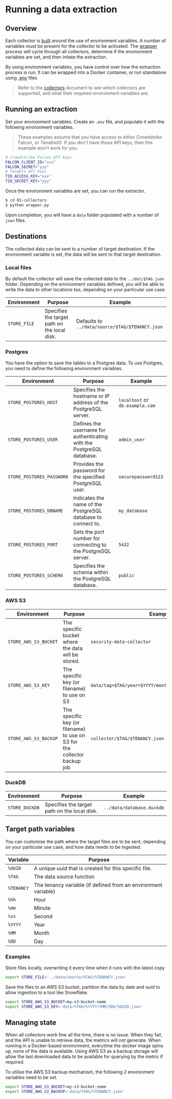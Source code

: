 # Running a data extraction

## Overview

Each collector is [built](writing-a-collector.md) around the use of environment variables.  A number of variables must be present for the collector to be activated.  The [wrapper](../01-collectors/wrapper.py) process will cycle through all collectors, determine if the environment variables are set, and then initate the extraction.

By using environment variables, you have control over how the extraction process is run.  It can be wrapped into a Docker container, or run standalone using [.env](https://dev.to/jakewitcher/using-env-files-for-environment-variables-in-python-applications-55a1) files

> Refer to the [collectors](collectors.md) document to see which collectors are supported, and what their required environment variables are.

## Running an extraction

Set your environment variables.  Create an `.env` file, and populate it with the following environment variables.

> These examples assume that you have access to either Crowdstrike Falcon, or TenableIO.  If you don't have those API keys, then this example won't work for you.

```bash
# Crowdstrike Falcon API keys
FALCON_CLIENT_ID="xxx"
FALCON_SECRET="yyy"
# Tenable API Keys
TIO_ACCESS_KEY="xxx"
TIO_SECRET_KEY="yyy"
```

Once the environment variables are set, you can run the extractor.

```bash
$ cd 01-collectors
$ python wrapper.py
```
Upon completion, you will have a `data` folder populated with a number of `json` files.

## Destinations

The collected data can be sent to a number of target destination.  If the environment variable is set, the data will be sent to that target destination.

### Local files

By default the collector will save the collected data to the `../dat/$TAG.json` folder.  Depending on the environment variables defined, you will be able to write the data to other locations too, depending on your particular use case.

| **Environment**            | **Purpose**                                | **Example**            |
|-----------------------------|--------------------------------------------|------------------------|
| `STORE_FILE`       | Specifies the target path on the local disk. | Defaults to `../data/source/$TAG/$TENANCY.json` |

### Postgres

You have the option to save the tables to a Postgres data.  To use Postgres, you need to define the following environment variables.

| **Environment**            | **Purpose**                                | **Example**            |
|-----------------------------|--------------------------------------------|------------------------|
| `STORE_POSTGRES_HOST`       | Specifies the hostname or IP address of the PostgreSQL server. | `localhost` or `db.example.com` |
| `STORE_POSTGRES_USER`       | Defines the username for authenticating with the PostgreSQL database. | `admin_user`           |
| `STORE_POSTGRES_PASSWORD`   | Provides the password for the specified PostgreSQL user.        | `securepassword123`    |
| `STORE_POSTGRES_DBNAME`     | Indicates the name of the PostgreSQL database to connect to.    | `my_database`          |
| `STORE_POSTGRES_PORT`       | Sets the port number for connecting to the PostgreSQL server.   | `5432`                 |
| `STORE_POSTGRES_SCHEMA`     | Specifies the schema within the PostgreSQL database.            | `public`               |

### AWS S3

| **Environment**            | **Purpose**                                | **Example**            |
|-----------------------------|--------------------------------------------|------------------------|
| `STORE_AWS_S3_BUCKET`       | The specific bucket where the data will be stored. | `security-data-collector` |
| `STORE_AWS_S3_KEY`          | The specific key (or filename) to use on S3 | `data/tag=$TAG/year=$YYYY/month=$MM/day=$DD/$UUID.json` |
| `STORE_AWS_S3_BACKUP`       | The specific key (or filename) to use on S3 for the collector backup job | `collector/$TAG/$TENANCY.json` |

### DuckDB

| **Environment**            | **Purpose**                                | **Example**            |
|-----------------------------|--------------------------------------------|------------------------|
| `STORE_DUCKDB`       | Specifies the target path on the local disk. | `../data/database.duckdb` |

## Target path variables

You can customise the path where the target files are to be sent, depending on your particular use case, and how data needs to be ingested.

|**Variable**|**Purpose**|
|--|--|
|`%UUID`|A unique uuid that is created for this specific file.|
|`%TAG`|The data source function|
|`%TENANCY`|The tenancy variable (if defined from an environment variable)|
|`%hh`|Hour|
|`%mm`|Minute|
|`%ss`|Second|
|`%YYYY`|Year|
|`%MM`|Month|
|`%DD`|Day|

### Examples

Store files locally, overwriting it every time when it runs with the latest copy

```bash
export STORE_FILE='../data/source/%TAG/%TENANCY.json'
```

Save the files to an AWS S3 bucket, partition the data by date and uuid to allow ingestion to a tool like Snowflake.

```bash
export STORE_AWS_S3_BUCKET=my-s3-bucket-name
export STORE_AWS_S3_KEY='data/%TAG/%YYYY/%MM/%DD/%UUID.json'
```

## Managing state

When all collectors work fine all the time, there is no issue.  When they fail, and the API is unable to retrieve data, the metrics will not generate.  When running in a Docker-based environment, everytime the docker image spins up, none of the data is available.  Using AWS S3 as a backup storage will allow the last downloaded data to be available for querying by the metric if required.

To utilise the AWS S3 backup mechanism, the following 2 environment variables need to be set.

```bash
export STORE_AWS_S3_BUCKET=my-s3-bucket-name
export STORE_AWS_S3_BACKUP='data/%TAG/%TENANCY.json'
```
